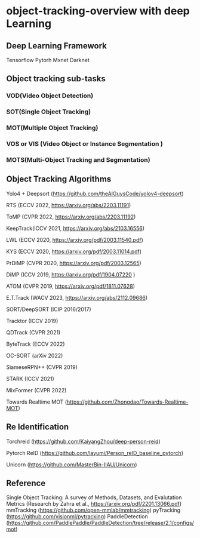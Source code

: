 # object-tracking-overview with deep Learning



## Deep Learning Framework

Tensorflow
Pytorh
Mxnet
Darknet

## Object tracking sub-tasks

### VOD(Video Object Detection) 

### SOT(Single Object Tracking)

### MOT(Multiple Object Tracking)

### VOS or VIS (Video Object or Instance Segmentation )

### MOTS(Multi-Object Tracking and Segmentation)


## Object Tracking Algorithms

Yolo4 + Deepsort (https://github.com/theAIGuysCode/yolov4-deepsort)

RTS (ECCV 2022, https://arxiv.org/abs/2203.11191)

ToMP (CVPR 2022, https://arxiv.org/abs/2203.11192)

KeepTrack(ICCV 2021, https://arxiv.org/abs/2103.16556)

LWL (ECCV 2020, https://arxiv.org/pdf/2003.11540.pdf)

KYS (ECCV 2020, https://arxiv.org/pdf/2003.11014.pdf)

PrDiMP (CVPR 2020, https://arxiv.org/pdf/2003.12565)

DiMP (ICCV 2019, https://arxiv.org/pdf/1904.07220 )

ATOM (CVPR 2019, https://arxiv.org/pdf/1811.07628)

E.T.Track (WACV 2023, https://arxiv.org/abs/2112.09686)

SORT/DeepSORT (ICIP 2016/2017)

Tracktor (ICCV 2019)

QDTrack (CVPR 2021)

ByteTrack (ECCV 2022)

OC-SORT (arXiv 2022)

SiameseRPN++ (CVPR 2019)

STARK (ICCV 2021)
 
MixFormer (CVPR 2022)

Towards Realtime MOT (https://github.com/Zhongdao/Towards-Realtime-MOT)

## Re Identification

Torchreid (https://github.com/KaiyangZhou/deep-person-reid)

Pytorch ReID (https://github.com/layumi/Person_reID_baseline_pytorch)

Unicorn (https://github.com/MasterBin-IIAU/Unicorn)



## Reference

Single Object Tracking: A survey of Methods, Datasets, and Evalutation Metrics (Research by Zahra et al., https://arxiv.org/pdf/2201.13066.pdf)
mmTracking (https://github.com/open-mmlab/mmtracking)
pyTracking (https://github.com/visionml/pytracking)
PaddleDetection (https://github.com/PaddlePaddle/PaddleDetection/tree/release/2.1/configs/mot)
